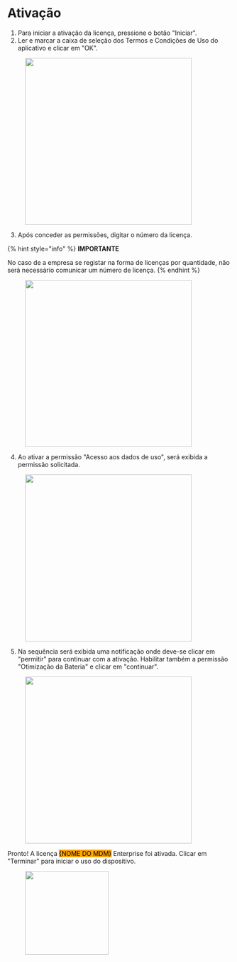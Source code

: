 # Ativação

1. Para iniciar a ativação da licença, pressione o botão "Iniciar".
2. Ler e marcar a caixa de seleção dos Termos e Condições de Uso do aplicativo e clicar em "OK". &#x20;

<figure><img src="https://lh5.googleusercontent.com/0iys3wSwIpXOb6jrwhzWSzuhvnwfW6bnlOkX0wUZcDIVeqwPu_nAfV5mrwLAfg8yu23NGDEq0pXGykmPIUsCLRv61sm9pFAlCAjO-YYMlUS-q9hqFXZGCEPwOCwmziTRefbdsEvgNGqx" alt="" width="375"><figcaption></figcaption></figure>

3. &#x20;Após conceder as permissões, digitar o número da licença.

{% hint style="info" %}
**IMPORTANTE**

&#x20;No caso de a empresa se registar na forma de licenças por quantidade, não será necessário comunicar um número de licença.&#x20;
{% endhint %}

<figure><img src="https://lh3.googleusercontent.com/i6MPizM2hcJQ6fxrzro1ZIwmMaTlP25KWV6E3ncBH6Uyi4-6YISQ9sybL4ePLeLo1rkf2FFDXNZOfJArT44zjO4eCdvVbhqDJlua2Bd-Efq0DUN5vHjUGEgv6CQv9KfRdPr459y6iMLF" alt="" width="375"><figcaption></figcaption></figure>

4. Ao ativar a permissão "Acesso aos dados de uso", será exibida a permissão solicitada.

<figure><img src="https://lh4.googleusercontent.com/jVwGHoHMbNejzl5a3eCdi70ibvamPRFNcZ9m9NlKvILFTlNxYIkyEn38dYfl99W5l5lEWpKcn6pNueFrH_cPXE5V2EFBoj9NtQHTDTl0HWAKf7wy-HVGVu4_kt8enQ9GJ8m3HEM9Dbnf" alt="" width="375"><figcaption></figcaption></figure>

5. Na sequência será exibida uma notificação onde deve-se clicar em "permitir" para continuar com a ativação. Habilitar também a permissão "Otimização da Bateria" e clicar em "continuar".                                            &#x20;

<figure><img src="https://lh4.googleusercontent.com/KEKBQbPVo6VwKwLF01kEdNRnVeqj9l3irI8UblZjQWMY-iCdbUvXHxmjSV2iC_hDUpsKBPnsr28egraF39VYyFJl1J5gXwHjusax1ONW4v1c-gah3zyBDxtuolBA5-tMjqUKFFIIkGRV" alt="" width="375"><figcaption></figcaption></figure>

Pronto! A licença <mark style="background-color:orange;">{NOME DO MDM}</mark> Enterprise foi ativada. Clicar em "Terminar" para iniciar o uso do dispositivo. &#x20;

<figure><img src="https://lh3.googleusercontent.com/cGYv12-CtHZoJ2fUXjJ7hRTiEXiXhVkwhUuXp6ejIRBmIZmjTh-PuMlT3TImBSEOgOvbcb9ANkvTk11joSMumVSNvHxaxS2jmlJCck8rY-FTp8byvQKFuHgwqeUSxuIjC9ZDYMn4sTxI" alt="" width="188"><figcaption></figcaption></figure>
